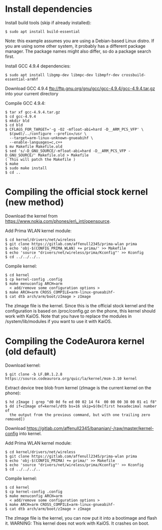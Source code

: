 # Install dependencies
Install build tools (skip if already installed):

    $ sudo apt install build-essential

Note: this example assumes you are using a Debian-based Linux distro. If you
are using some other system, it probably has a different package manager. The
package names might also differ, so do a package search first.

Install GCC 4.9.4 dependencies:

    $ sudo apt install libgmp-dev libmpc-dev libmpfr-dev crossbuild-essential-armhf

Download GCC 4.9.4 <ftp://ftp.gnu.org/gnu/gcc/gcc-4.9.4/gcc-4.9.4.tar.gz>
into your current directory

Compile GCC 4.9.4:

    $ tar xf gcc-4.9.4.tar.gz
    $ cd gcc-4.9.4
    $ mkdir bld
    $ cd bld
    $ CFLAGS_FOR_TARGET='-g -O2 -mfloat-abi=hard -D__ARM_PCS_VFP' \
      $(pwd)/../configure --prefix=/usr \
      --target=arm-linux-unknown-gnueabihf \
      --enable-languages=c,c++
    $ mv Makefile Makefile.old
    $ sed 's/-D_GNU_SOURCE/-mfloat-abi=hard -D__ARM_PCS_VFP -D_GNU_SOURCE/' Makefile.old > Makefile
    ( This will patch the Makefile )
    $ make
    $ sudo make install
    $ cd ..

# Compiling the official stock kernel (new method)

Download the kernel from https://www.nokia.com/phones/en\_int/opensource.

Add Prima WLAN kernel module:

    $ cd kernel/drivers/net/wireless
    $ git clone https://gitlab.com/affenull2345/prima-wlan prima
    $ echo 'obj-$(CONFIG_PRIMA_WLAN) += prima/' >> Makefile
    $ echo 'source "drivers/net/wireless/prima/Kconfig"' >> Kconfig
    $ cd ../../../..

Compile kernel:

    $ cd kernel
    $ cp kernel-config .config
    $ make menuconfig ARCH=arm
      < add/remove some configuration options >
    $ make ARCH=arm CROSS_COMPILE=arm-linux-gnueabihf-
    $ cat dtb arch/arm/boot/zImage > zImage

The zImage file is the kernel.
Since this is the official stock kernel and the configuration is based on
/proc/config.gz on the phone, this kernel should work with KaiOS.
Note that you have to replace the modules in /system/lib/modules if you want to
use it with KaiOS.

# Compiling the CodeAurora kernel (old default)

Download kernel:

    $ git clone -b LF.BR.1.2.8 https://source.codeaurora.org/quic/la/kernel/msm-3.10 kernel

Extract device tree blob from kernel (zImage is the current kernel on the
phone):

    $ hd zImage | grep "d0 0d fe ed 00 02 14 f4  00 00 00 38 00 01 e1 f8"
    $ dd if=zImage of=kernel/dtb bs=16 skip=$(0x[first hexadecimal number of
      the output from the previous command, but with one trailing zero removed])

Download <https://gitlab.com/affenull2345/bananian/-/raw/master/kernel-config>
into kernel.

Add Prima WLAN kernel module:

    $ cd kernel/drivers/net/wireless
    $ git clone https://gitlab.com/affenull2345/prima-wlan prima
    $ echo 'obj-$(CONFIG_PRIMA) += prima/' >> Makefile
    $ echo 'source "drivers/net/wireless/prima/Kconfig"' >> Kconfig
    $ cd ../../../..

Compile kernel:

    $ cd kernel
    $ cp kernel-config .config
    $ make menuconfig ARCH=arm
      < add/remove some configuration options >
    $ make ARCH=arm CROSS_COMPILE=arm-linux-gnueabihf-
    $ cat dtb arch/arm/boot/zImage > zImage

The zImage file is the kernel, you can now put it into a bootimage and flash it.
WARNING: This kernel does not work with KaiOS. It crashes on boot.
